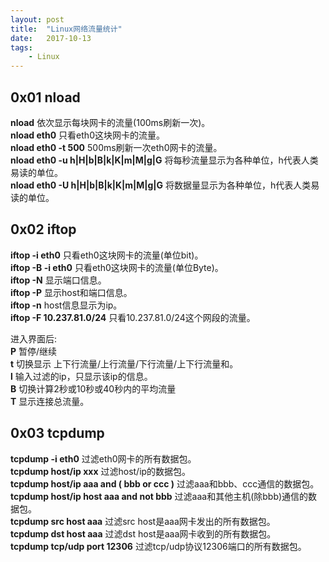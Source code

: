 ```yaml
---
layout: post
title:  "Linux网络流量统计"
date:   2017-10-13
tags:
    - Linux
---
```


## 0x01 nload
__nload__ 依次显示每块网卡的流量(100ms刷新一次)。<br>
__nload eth0__ 只看eth0这块网卡的流量。<br>
__nload eth0 -t 500__ 500ms刷新一次eth0网卡的流量。<br>
__nload eth0 -u h|H|b|B|k|K|m|M|g|G__ 将每秒流量显示为各种单位，h代表人类易读的单位。<br>
__nload eth0 -U h|H|b|B|k|K|m|M|g|G__ 将数据量显示为各种单位，h代表人类易读的单位。<br>


## 0x02 iftop
__iftop -i eth0__ 只看eth0这块网卡的流量(单位bit)。<br>
__iftop -B -i eth0__ 只看eth0这块网卡的流量(单位Byte)。<br>
__iftop -N__ 显示端口信息。<br>
__iftop -P__ 显示host和端口信息。<br>
__iftop -n__ host信息显示为ip。<br>
__iftop -F 10.237.81.0/24__ 只看10.237.81.0/24这个网段的流量。<br>

进入界面后:<br>
__P__ 暂停/继续<br>
__t__ 切换显示 上下行流量/上行流量/下行流量/上下行流量和。<br>
__l__ 输入过滤的ip，只显示该ip的信息。<br>
__B__ 切换计算2秒或10秒或40秒内的平均流量<br>
__T__ 显示连接总流量。


## 0x03 tcpdump
__tcpdump -i eth0__ 过滤eth0网卡的所有数据包。<br>
__tcpdump host/ip xxx__ 过滤host/ip的数据包。<br>
__tcpdump host/ip aaa and \( bbb or ccc \)__ 过滤aaa和bbb、ccc通信的数据包。<br>
__tcpdump host/ip host aaa and not bbb__ 过滤aaa和其他主机(除bbb)通信的数据包。<br>
__tcpdump src host aaa__ 过滤src host是aaa网卡发出的所有数据包。<br>
__tcpdump dst host aaa__ 过滤dst host是aaa网卡收到的所有数据包。<br>
__tcpdump tcp/udp port 12306__ 过滤tcp/udp协议12306端口的所有数据包。<br>